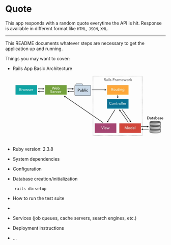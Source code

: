 # Quote

This app responds with a random quote everytime the API is hit.
Response is available in different format like `HTML`, `JSON`, `XML`.

---

This README documents whatever steps are necessary to get the
application up and running.

Things you may want to cover:

* Rails App Basic Architecture
  ![Rails App architecture](https://raw.githubusercontent.com/mdang/resources/master/ruby/rails/rails_architecture.png)
* Ruby version: 2.3.8

* System dependencies

* Configuration

* Database creation/initialization
```bigquery
    rails db:setup
```

* How to run the test suite
*

* Services (job queues, cache servers, search engines, etc.)

* Deployment instructions

* ...
